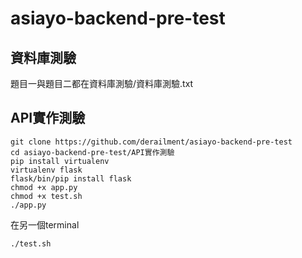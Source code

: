 # asiayo-backend-pre-test

## 資料庫測驗
題目一與題目二都在資料庫測驗/資料庫測驗.txt

## API實作測驗
```
git clone https://github.com/derailment/asiayo-backend-pre-test
cd asiayo-backend-pre-test/API實作測驗
pip install virtualenv
virtualenv flask
flask/bin/pip install flask
chmod +x app.py
chmod +x test.sh
./app.py
```
在另一個terminal
```
./test.sh
```
